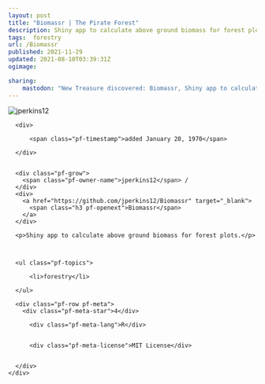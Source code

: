 ```yaml
---
layout: post
title: "Biomassr | The Pirate Forest"
description: Shiny app to calculate above ground biomass for forest plots.
tags:  forestry
url: /Biomassr
published: 2021-11-29
updated: 2021-08-10T03:39:31Z
ogimage: 

sharing:
    mastodon: "New Treasure discovered: Biomassr, Shiny app to calculate above ground biomass for forest plots."
---
```


<div class="pf-night-sky-spacer">
    <div id="pf-night-sky" data-stars="4" data-owner="jperkins12" data-repo="Biomassr">
        <div id="pf-open-dialog" class="pf-meta-star pf-star-todo"></div>
        <dialog id="pf-star-dialog">
            Star this Repository to putt a smile on the Developers face.
            <div class="pf-row">
                <div class="pf-grow"></div>
                <div><a class="pf-unterlines" href="https://github.com/jperkins12/Biomassr" target="_blank">VISIT REPOSITORY</a></div>
            </div>
        </dialog>
    </div>
    
</div>

<div class="pf-ship-list">
    <div class="pf-row pf-pirate pf-small-column" data-pirate-id="PKBI__W3TfGSM_6JUy3K0">
    <div>
      <!--<a href="https://github.com/jperkins12" target="blank">-->
        <div class="pf-pirate-avatar">
          <div class="pf-cross pf-clickable"  onclick="collect('PKBI__W3TfGSM_6JUy3K0'); return false;"></div>
          <img src="https://avatars.githubusercontent.com/u/17438718?v=4" title="jperkins12" alt="jperkins12"/>
      </div>
      <!--</a>
      <div class="pf-pirate-actions">
        <a class="pf-treasure-add"  title="save in my treasure chest" onclick="collect('PKBI__W3TfGSM_6JUy3K0'); return false;" href="#">
          <img src="./assets/coin.svg" alt="treasure"/>
        </a>
        <a class="pf-treasure-remove" onclick="throwAway('PKBI__W3TfGSM_6JUy3K0'); return false;">remove</a>
      </div>-->
    </div>
    <div class="pf-ship">

      <div>
        
          <span class="pf-timestamp">added January 20, 1970</span>
        
      </div>
      
      
      <div class="pf-grow">
        <span class="pf-owner-name">jperkins12</span> / 
      </div>
      <div>
        <a href="https://github.com/jperkins12/Biomassr" target="_blank">
          <span class="h3 pf-openext">Biomassr</span>
        </a>
      </div>

      <p>Shiny app to calculate above ground biomass for forest plots.</p>

      

      <ul class="pf-topics">
        
          <li>forestry</li>
        
      </ul>

      <div class="pf-row pf-meta">
        <div class="pf-meta-star">4</div>
        
          <div class="pf-meta-lang">R</div>
        
        
          <div class="pf-meta-license">MIT License</div>
        
        
      </div>
    </div>
  </div>
</div>